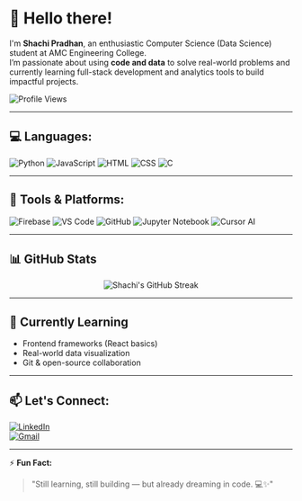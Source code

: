# 👋 Hello there!

I'm **Shachi Pradhan**, an enthusiastic Computer Science (Data Science) student at AMC Engineering College.  
I’m passionate about using **code and data** to solve real-world problems and currently learning full-stack development and analytics tools to build impactful projects.

![Profile Views](https://komarev.com/ghpvc/?username=ShachiPradhan&color=blue)

---

## 💻 Languages:

![Python](https://img.shields.io/badge/Python-3776AB?style=for-the-badge&logo=python&logoColor=white)
![JavaScript](https://img.shields.io/badge/JavaScript-F7DF1E?style=for-the-badge&logo=javascript&logoColor=black)
![HTML](https://img.shields.io/badge/HTML5-E34F26?style=for-the-badge&logo=html5&logoColor=white)
![CSS](https://img.shields.io/badge/CSS3-1572B6?style=for-the-badge&logo=css3&logoColor=white)
![C](https://img.shields.io/badge/C-00599C?style=for-the-badge&logo=c&logoColor=white)

---

## 🧰 Tools & Platforms:

![Firebase](https://img.shields.io/badge/Firebase-ffca28?style=for-the-badge&logo=firebase&logoColor=black)
![VS Code](https://img.shields.io/badge/VS_Code-007ACC?style=for-the-badge&logo=visual%20studio%20code&logoColor=white)
![GitHub](https://img.shields.io/badge/GitHub-181717?style=for-the-badge&logo=github&logoColor=white)
![Jupyter Notebook](https://img.shields.io/badge/Jupyter-F37626?style=for-the-badge&logo=jupyter&logoColor=white)
![Cursor AI](https://img.shields.io/badge/Cursor_AI-5D5DFF?style=for-the-badge&logo=data&logoColor=white)

---

## 📊 GitHub Stats

<p align="center">
  <img src="https://streak-stats.demolab.com?user=ShachiPradhan&theme=black-ice&hide_border=true&stroke=0000&background=060A0CD0" alt="Shachi's GitHub Streak"/>
</p>


---

## 🌱 Currently Learning
- Frontend frameworks (React basics)
- Real-world data visualization
- Git & open-source collaboration

---

## 📫 Let's Connect:

[![LinkedIn](https://img.shields.io/badge/LinkedIn-0A66C2?style=for-the-badge&logo=linkedin&logoColor=white)](https://www.linkedin.com/in/shachi-pradhan-386955333/)  
[![Gmail](https://img.shields.io/badge/Gmail-D14836?style=for-the-badge&logo=gmail&logoColor=white)](mailto:shachipradhan81@gmail.com)

---

⚡ **Fun Fact:**  
> "Still learning, still building — but already dreaming in code. 💻✨"

